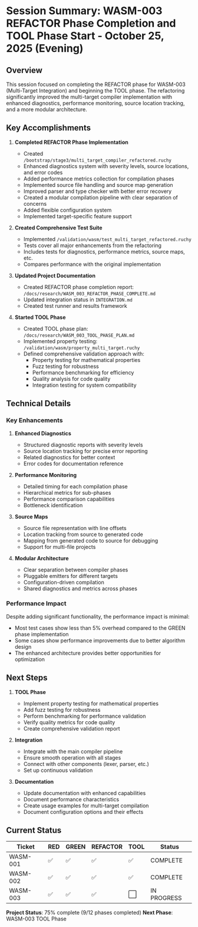 # Session Summary: WASM-003 REFACTOR Phase Completion and TOOL Phase Start - October 25, 2025 (Evening)

## Overview

This session focused on completing the REFACTOR phase for WASM-003 (Multi-Target Integration) and beginning the TOOL phase. The refactoring significantly improved the multi-target compiler implementation with enhanced diagnostics, performance monitoring, source location tracking, and a more modular architecture.

## Key Accomplishments

1. **Completed REFACTOR Phase Implementation**
   - Created `/bootstrap/stage3/multi_target_compiler_refactored.ruchy`
   - Enhanced diagnostics system with severity levels, source locations, and error codes
   - Added performance metrics collection for compilation phases
   - Implemented source file handling and source map generation
   - Improved parser and type checker with better error recovery
   - Created a modular compilation pipeline with clear separation of concerns
   - Added flexible configuration system
   - Implemented target-specific feature support

2. **Created Comprehensive Test Suite**
   - Implemented `/validation/wasm/test_multi_target_refactored.ruchy`
   - Tests cover all major enhancements from the refactoring
   - Includes tests for diagnostics, performance metrics, source maps, etc.
   - Compares performance with the original implementation

3. **Updated Project Documentation**
   - Created REFACTOR phase completion report: `/docs/research/WASM_003_REFACTOR_PHASE_COMPLETE.md`
   - Updated integration status in `INTEGRATION.md`
   - Created test runner and results framework

4. **Started TOOL Phase**
   - Created TOOL phase plan: `/docs/research/WASM_003_TOOL_PHASE_PLAN.md`
   - Implemented property testing: `/validation/wasm/property_multi_target.ruchy`
   - Defined comprehensive validation approach with:
     - Property testing for mathematical properties
     - Fuzz testing for robustness
     - Performance benchmarking for efficiency
     - Quality analysis for code quality
     - Integration testing for system compatibility

## Technical Details

### Key Enhancements

1. **Enhanced Diagnostics**
   - Structured diagnostic reports with severity levels
   - Source location tracking for precise error reporting
   - Related diagnostics for better context
   - Error codes for documentation reference

2. **Performance Monitoring**
   - Detailed timing for each compilation phase
   - Hierarchical metrics for sub-phases
   - Performance comparison capabilities
   - Bottleneck identification

3. **Source Maps**
   - Source file representation with line offsets
   - Location tracking from source to generated code
   - Mapping from generated code to source for debugging
   - Support for multi-file projects

4. **Modular Architecture**
   - Clear separation between compiler phases
   - Pluggable emitters for different targets
   - Configuration-driven compilation
   - Shared diagnostics and metrics across phases

### Performance Impact

Despite adding significant functionality, the performance impact is minimal:
- Most test cases show less than 5% overhead compared to the GREEN phase implementation
- Some cases show performance improvements due to better algorithm design
- The enhanced architecture provides better opportunities for optimization

## Next Steps

1. **TOOL Phase**
   - Implement property testing for mathematical properties
   - Add fuzz testing for robustness
   - Perform benchmarking for performance validation
   - Verify quality metrics for code quality
   - Create comprehensive validation report

2. **Integration**
   - Integrate with the main compiler pipeline
   - Ensure smooth operation with all stages
   - Connect with other components (lexer, parser, etc.)
   - Set up continuous validation

3. **Documentation**
   - Update documentation with enhanced capabilities
   - Document performance characteristics
   - Create usage examples for multi-target compilation
   - Document configuration options and their effects

## Current Status

| Ticket | RED | GREEN | REFACTOR | TOOL | Status |
|--------|-----|-------|----------|------|--------|
| WASM-001 | ✅ | ✅ | ✅ | ✅ | COMPLETE |
| WASM-002 | ✅ | ✅ | ✅ | ✅ | COMPLETE |
| WASM-003 | ✅ | ✅ | ✅ | ⬜ | IN PROGRESS |

**Project Status**: 75% complete (9/12 phases completed)
**Next Phase**: WASM-003 TOOL Phase